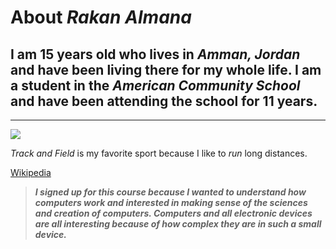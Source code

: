 # About *Rakan Almana*

## I am 15 years old who lives in *Amman, Jordan* and have been living there for my whole life. I am a student in the *American Community School* and have been attending the school for 11 years. 
***
![](https://www.elitefts.com/wp/wp-content/uploads/2011/07/1347223_56136519.jpg)

 *Track and Field* is my favorite sport because I like to *run* long distances.

[Wikipedia](https://www.wikipedia.org/)


> *****I signed up for this course because I wanted to understand how computers work and interested in making sense of the sciences and creation of computers. Computers and all electronic devices are all interesting because of how complex they are in such a small device.***** 
